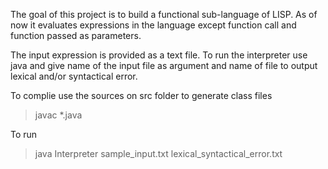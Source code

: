 The goal of this project is to build a functional sub-language of LISP. As of now it evaluates expressions in the language except function call and function passed as parameters.

The input expression is provided as a text file. To run the interpreter use java and give name of the input file as argument and name of file to output lexical and/or syntactical error.

To complie use the sources on src folder to generate class files

>javac *.java

To run

>java Interpreter sample_input.txt lexical_syntactical_error.txt
